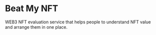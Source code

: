 Beat My NFT
==================
WEB3 NFT evaluation service that helps people to understand NFT value and arrange them in one place.